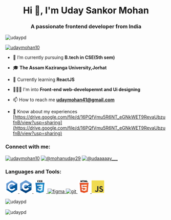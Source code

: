 <h1 align="center">Hi 👋, I'm Uday Sankor Mohan</h1>
<h3 align="center">A passionate frontend developer from India</h3>



<p align="left"> <img src="https://komarev.com/ghpvc/?username=udaypd&label=Profile%20views&color=0e75b6&style=flat" alt="udaypd" /> </p>

<p align="left"> <a href="https://twitter.com/udaymohan10" target="blank"><img src="https://img.shields.io/twitter/follow/udaymohan10?logo=twitter&style=for-the-badge" alt="udaymohan10" /></a> </p>

- 🔭 I’m currently pursuing **B.tech in CSE(5th sem)**

- 🎓 **The Assam Kaziranga University,Jorhat**

- 📝 Currently learning **ReactJS**

- 👨🏻‍💻 I'm into **Front-end web-developemnt and Ui designing**

- 📫 How to reach me **udaymohan41@gmail.com**

- 📄 Know about my experiences [https://drive.google.com/file/d/16PQfVmu5R6NT_eGNkWET9RevaUbzufnB/view?usp=sharing](https://drive.google.com/file/d/16PQfVmu5R6NT_eGNkWET9RevaUbzufnB/view?usp=sharing)

<h3 align="left">Connect with me:</h3>
<p align="left">
<a href="https://twitter.com/udaymohan10" target="blank"><img align="center" src="https://raw.githubusercontent.com/rahuldkjain/github-profile-readme-generator/master/src/images/icons/Social/twitter.svg" alt="udaymohan10" height="30" width="40" /></a>
<a href="https://linkedin.com/in/mohanuday29" target="blank"><img align="center" src="https://raw.githubusercontent.com/rahuldkjain/github-profile-readme-generator/master/src/images/icons/Social/linked-in-alt.svg" alt="@mohanuday29" height="30" width="40" /></a>
<a href="https://instagram.com/udaaaaay___" target="blank"><img align="center" src="https://raw.githubusercontent.com/rahuldkjain/github-profile-readme-generator/master/src/images/icons/Social/instagram.svg" alt="@udaaaaay___" height="30" width="40" /></a>
</p>

<h3 align="left">Languages and Tools:</h3>
<p align="left"> <a href="https://www.cprogramming.com/" target="_blank" rel="noreferrer"> <img src="https://raw.githubusercontent.com/devicons/devicon/master/icons/c/c-original.svg" alt="c" width="40" height="40"/> </a> <a href="https://www.w3schools.com/cpp/" target="_blank" rel="noreferrer"> <img src="https://raw.githubusercontent.com/devicons/devicon/master/icons/cplusplus/cplusplus-original.svg" alt="cplusplus" width="40" height="40"/> </a> <a href="https://www.w3schools.com/css/" target="_blank" rel="noreferrer"> <img src="https://raw.githubusercontent.com/devicons/devicon/master/icons/css3/css3-original-wordmark.svg" alt="css3" width="40" height="40"/> </a> <a href="https://www.figma.com/" target="_blank" rel="noreferrer"> <img src="https://www.vectorlogo.zone/logos/figma/figma-icon.svg" alt="figma" width="40" height="40"/> </a> <a href="https://git-scm.com/" target="_blank" rel="noreferrer"> <img src="https://www.vectorlogo.zone/logos/git-scm/git-scm-icon.svg" alt="git" width="40" height="40"/> </a> <a href="https://www.w3.org/html/" target="_blank" rel="noreferrer"> <img src="https://raw.githubusercontent.com/devicons/devicon/master/icons/html5/html5-original-wordmark.svg" alt="html5" width="40" height="40"/> </a> <a href="https://developer.mozilla.org/en-US/docs/Web/JavaScript" target="_blank" rel="noreferrer"> <img src="https://raw.githubusercontent.com/devicons/devicon/master/icons/javascript/javascript-original.svg" alt="javascript" width="40" height="40"/> </a> </p>

<p><img align="center" src="https://github-readme-stats.vercel.app/api/top-langs?username=udaypd&show_icons=true&locale=en&layout=compact" alt="udaypd" /></p>

<p><img align="center" src="https://github-readme-streak-stats.herokuapp.com/?user=udaypd&" alt="udaypd" /></p>
